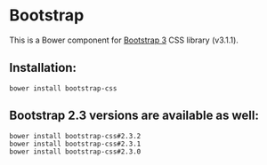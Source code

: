 # Bootstrap


This is a Bower component for [Bootstrap 3](http://getbootstrap.com/) CSS library (v3.1.1).

## Installation:

`bower install bootstrap-css`


## Bootstrap 2.3 versions are available as well:

```
bower install bootstrap-css#2.3.2
bower install bootstrap-css#2.3.1
bower install bootstrap-css#2.3.0
```
